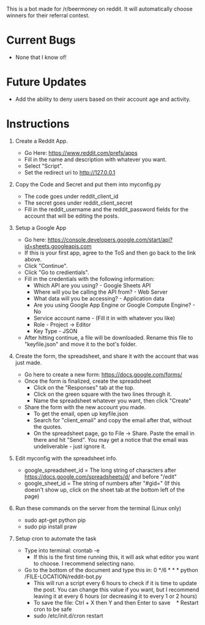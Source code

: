 This is a bot made for /r/beermoney on reddit. It will automatically choose winners for their referral contest.

# Current Bugs
* None that I know of!

# Future Updates
* Add the ability to deny users based on their account age and activity.

# Instructions
1. Create a Reddit App.
    * Go Here: https://www.reddit.com/prefs/apps
    * Fill in the name and description with whatever you want.
    * Select "Script".
    * Set the redirect uri to http://127.0.0.1

2. Copy the Code and Secret and put them into myconfig.py
    * The code goes under reddit_client_id
    * The secret goes under reddit_client_secret
    * Fill in the reddit_username and the reddit_password fields for the account that will be editing the posts.

3. Setup a Google App
    * Go here: https://console.developers.google.com/start/api?id=sheets.googleapis.com
    * If this is your first app, agree to the ToS and then go back to the link above.
    * Click "Continue".
    * Click "Go to credientials".
    * Fill in the credentials with the following information:
        * Which API are you using? - Google Sheets API
        * Where will you be calling the API from? - Web Server
        * What data will you be accessing? - Application data
        * Are you using Google App Engine or Google Compute Engine? - No
        * Service account name - (Fill it in with whatever you like)
        * Role - Project -> Editor
        * Key Type - JSON
    * After hitting continue, a file will be downloaded. Rename this file to "keyfile.json" and move it to the bot's folder.

4. Create the form, the spreadsheet, and share it with the account that was just made.
    * Go here to create a new form: https://docs.google.com/forms/
    * Once the form is finalized, create the spreadsheet
        * Click on the "Responses" tab at the top.
        * Click on the green square with the two lines through it.
        * Name the spreadsheet whatever you want, then click "Create"
    * Share the form with the new account you made.
        * To get the email, open up keyfile.json
        * Search for "client_email" and copy the email after that, without the quotes.
        * On the spreadsheet page, go to File -> Share. Paste the email in there and hit "Send". You may get a notice that the email was undeliverable - just ignore it.
        
5. Edit myconfig with the spreadsheet info.
    * google_spreadsheet_id = The long string of characters after https://docs.google.com/spreadsheets/d/ and before "/edit"
    * google_sheet_id = The string of numbers after "#gid=" (If this doesn't show up, click on the sheet tab at the bottom left of the page)

6. Run these commands on the server from the terminal (Linux only)
    * sudo apt-get python pip
    * sudo pip install praw
    
7. Setup cron to automate the task
    * Type into terminal: crontab -e
        * If this is the first time running this, it will ask what editor you want to choose. I recommend selecting nano.
    * Go to the bottom of the document and type this in: 0 \*/6 * * * python /FILE-LOCATION/reddit-bot.py
        * This will run a script every 6 hours to check if it is time to update the post. You can change this value if you want, but I recommend leaving it at every 6 hours (or decreasing it to every 1 or 2 hours)
        * To save the file: Ctrl + X then Y and then Enter to save
    * Restart cron to be safe
        * sudo /etc/init.d/cron restart
